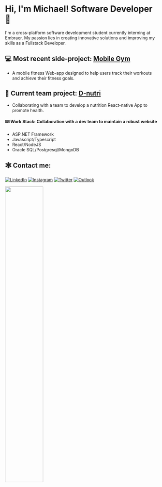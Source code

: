 # Hi, I'm Michael! Software Developer 👋

I'm a cross-platform software development student currently interning at Embraer.
My passion lies in creating innovative solutions and improving my skills as a Fullstack Developer.


## 💻 **Most recent side-project:** [Mobile Gym](https://github.com/itsmorais/mobile_gym)
- A mobile fitness Web-app designed to help users track their workouts and achieve their fitness goals.

## 👷 **Current team project:** [D-nutri](https://github.com/DevsDomain/D-Nutri)
- Collaborating with a team to develop a nutrition React-native App to promote health.

#### ⌨️ Work Stack: Collaboration with a dev team to maintain a robust website
  - ASP.NET Framework
  - Javascript/Typescript
  - React/NodeJS
  - Oracle SQL/Postgresql/MongoDB

## 🕸️ Contact me:

[![LinkedIn](https://img.shields.io/badge/linkedin-%230077B5.svg?style=for-the-badge&logo=linkedin&logoColor=white)](https://www.linkedin.com/in/michael-morais22/)
[![Instagram](https://img.shields.io/badge/Instagram-%23E4405F.svg?style=for-the-badge&logo=Instagram&logoColor=white)](https://instagram.com/itsmorais)
[![Twitter](https://img.shields.io/badge/Twitter-%231DA1F2.svg?style=for-the-badge&logo=Twitter&logoColor=white)](https://twitter.com/devMikes)
[![Outlook](https://img.shields.io/badge/Microsoft_Outlook-0078D4?style=for-the-badge&logo=microsoft-outlook&logoColor=white)](mailto:michael_morais@outlook.com.br)

<div>
  <img align="center" width="50%" src="https://github-readme-stats.vercel.app/api/top-langs/?username=itsmorais&layout=compact&theme=dark">
</div>
